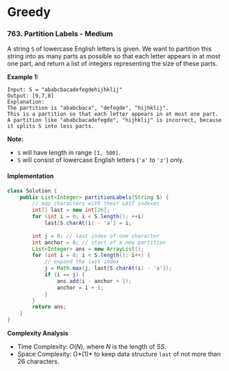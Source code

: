 # Greedy

### 763. Partition Labels - Medium

A string `S` of lowercase English letters is given. We want to partition this string into as many parts as possible so that each letter appears in at most one part, and return a list of integers representing the size of these parts.

**Example 1:**

```
Input: S = "ababcbacadefegdehijhklij"
Output: [9,7,8]
Explanation:
The partition is "ababcbaca", "defegde", "hijhklij".
This is a partition so that each letter appears in at most one part.
A partition like "ababcbacadefegde", "hijhklij" is incorrect, because it splits S into less parts.
```

**Note:**

- `S` will have length in range `[1, 500]`.
- `S` will consist of lowercase English letters (`'a'` to `'z'`) only.

#### Implementation

```java
class Solution {
    public List<Integer> partitionLabels(String S) {
        // map characters with their LAST indexes
        int[] last = new int[26];
        for (int i = 0; i < S.length(); ++i)
            last[S.charAt(i) - 'a'] = i;
        
        int j = 0; // last index of one character
        int anchor = 0; // start of a new partition
        List<Integer> ans = new ArrayList();
        for (int i = 0; i < S.length(); i++) {
            // expand the last index
            j = Math.max(j, last[S.charAt(i) - 'a']);
            if (i == j) {
                ans.add(i - anchor + 1);
                anchor = i + 1;
            }
        }
        return ans;
    }
}
```

**Complexity Analysis**

- Time Complexity: *O*(*N*), where *N* is the length of S*S*.
- Space Complexity: O*(1)* to keep data structure `last` of not more than 26 characters.

